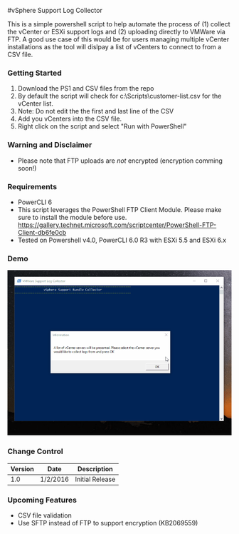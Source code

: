 #vSphere Support Log Collector


This is a simple powershell script to help automate the process of (1) collect the vCenter or ESXi support logs and (2) uploading directly to VMWare via FTP. A good use case of this would be for users managing multiple vCenter installations as the tool will dislpay a list of vCenters to connect to from a CSV file. 

### Getting Started

1. Download the PS1 and CSV files from the repo
2. By default the script will check for c:\Scripts\customer-list.csv for the vCenter list. 
3. Note: Do not edit the the first and last line of the CSV
4. Add you vCenters into the CSV file.
5. Right click on the script and select "Run with PowerShell"


### Warning and Disclaimer
* Please note that FTP uploads are *not* encrypted (encryption comming soon!)

### Requirements 

* PowerCLI 6
* This script leverages the PowerShell FTP Client Module. Please make sure to install the module before use. 
https://gallery.technet.microsoft.com/scriptcenter/PowerShell-FTP-Client-db6fe0cb
* Tested on Powershell v4.0, PowerCLI 6.0 R3 with ESXi 5.5 and ESXi 6.x

### Demo
![](demo.gif)

### Change Control

| Version | Date | Description
| ------- | -------- | ------------------ |
| 1.0 | 1/2/2016 | Initial Release

### Upcoming Features

- CSV file validation
- Use SFTP instead of FTP to support encryption (KB2069559)
